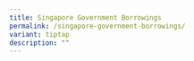 ```yaml
---
title: Singapore Government Borrowings
permalink: /singapore-government-borrowings/
variant: tiptap
description: ""
---
```

<p></p>